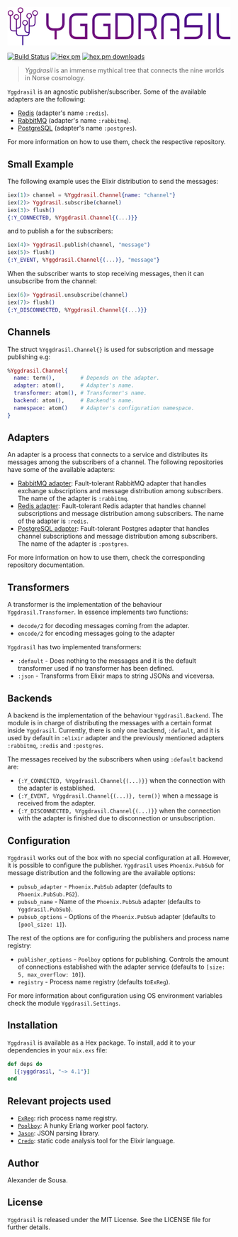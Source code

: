 ![yggdrasil logo](https://raw.githubusercontent.com/gmtprime/yggdrasil/master/priv/static/yggdrasil.png)

[![Build Status](https://travis-ci.org/gmtprime/yggdrasil.svg?branch=master)](https://travis-ci.org/gmtprime/yggdrasil) [![Hex pm](http://img.shields.io/hexpm/v/yggdrasil.svg?style=flat)](https://hex.pm/packages/yggdrasil) [![hex.pm downloads](https://img.shields.io/hexpm/dt/yggdrasil.svg?style=flat)](https://hex.pm/packages/yggdrasil)

> *Yggdrasil* is an immense mythical tree that connects the nine worlds in
> Norse cosmology.

`Yggdrasil` is an agnostic publisher/subscriber. Some of the available adapters
are the following:

  * [Redis](https://github.com/gmtprime/yggdrasil_redis)
  (adapter's name `:redis`).
  * [RabbitMQ](https://github.com/gmtprime/yggdrasil_rabbitmq)
  (adapter's name `:rabbitmq`).
  * [PostgreSQL](https://github.com/gmtprime/yggdrasil_postgres)
  (adapter's name `:postgres`).

For more information on how to use them, check the respective repository.

## Small Example

The following example uses the Elixir distribution to send the messages:

```elixir
iex(1)> channel = %Yggdrasil.Channel{name: "channel"}
iex(2)> Yggdrasil.subscribe(channel)
iex(3)> flush()
{:Y_CONNECTED, %Yggdrasil.Channel{(...)}}
```

and to publish a for the subscribers:

```elixir
iex(4)> Yggdrasil.publish(channel, "message")
iex(5)> flush()
{:Y_EVENT, %Yggdrasil.Channel{(...)}, "message"}
```

When the subscriber wants to stop receiving messages, then it can unsubscribe
from the channel:

```elixir
iex(6)> Yggdrasil.unsubscribe(channel)
iex(7)> flush()
{:Y_DISCONNECTED, %Yggdrasil.Channel{(...)}}
```

## Channels

The struct `%Yggdrasil.Channel{}` is used for subscription and message
publishing e.g:

```elixir
%Yggdrasil.Channel{
  name: term(),        # Depends on the adapter.
  adapter: atom(),     # Adapter's name.
  transformer: atom(), # Transformer's name.
  backend: atom(),     # Backend's name.
  namespace: atom()    # Adapter's configuration namespace.
}
```

## Adapters

An adapter is a process that connects to a service and distributes its messages
among the subscribers of a channel. The following repositories have some of the
available adapters:

  * [RabbitMQ adapter](https://github.com/gmtprime/yggdrasil_rabbitmq):
  Fault-tolerant RabbitMQ adapter that handles exchange subscriptions and
  message distribution among subscribers. The name of the adapter is
  `:rabbitmq`.
  * [Redis adapter](https://github.com/gmtprime/yggdrasil_redis):
  Fault-tolerant Redis adapter that handles channel subscriptions and
  message distribution among subscribers. The name of the adapter is `:redis`.
  * [PostgreSQL adapter](https://github.com/gmtprime/yggdrasil_postgres):
  Fault-tolerant Postgres adapter that handles channel subscriptions and
  message distribution among subscribers. The name of the adapter is
  `:postgres`.

For more information on how to use them, check the corresponding repository
documentation.

## Transformers

A transformer is the implementation of the behaviour `Yggdrasil.Transformer`.
In essence implements two functions:

  * `decode/2` for decoding messages coming from the adapter.
  * `encode/2` for encoding messages going to the adapter

`Yggdrasil` has two implemented transformers:

  * `:default` - Does nothing to the messages and it is the default
  transformer used if no transformer has been defined.
  * `:json` - Transforms from Elixir maps to string JSONs and viceversa.

## Backends

A backend is the implementation of the behaviour `Yggdrasil.Backend`. The
module is in charge of distributing the messages with a certain format inside
`Yggdrasil`. Currently, there is only one backend, `:default`, and it is used
by default in `:elixir` adapter and the previously mentioned adapters
`:rabbitmq`, `:redis` and `:postgres`.

The messages received by the subscribers when using `:default` backend are:

  * `{:Y_CONNECTED, %Yggdrasil.Channel{(...)}}` when the connection with the
  adapter is established.
  * `{:Y_EVENT, %Yggdrasil.Channel{(...)}, term()}` when a message is received
  from the adapter.
  * `{:Y_DISCONNECTED, %Yggdrasil.Channel{(...)}}` when the connection with the
  adapter is finished due to disconnection or unsubscription.

## Configuration

`Yggdrasil` works out of the box with no special configuration at all. However,
it is possible to configure the publisher. `Yggdrasil` uses `Phoenix.PubSub`
for message distribution and the following are the available options:

  * `pubsub_adapter` - `Phoenix.PubSub` adapter (defaults to
    `Phoenix.PubSub.PG2`).
  * `pubsub_name` - Name of the `Phoenix.PubSub` adapter (defaults to
    `Yggdrasil.PubSub`).
  * `pubsub_options` - Options of the `Phoenix.PubSub` adapter (defaults
    to `[pool_size: 1]`).

The rest of the options are for configuring the publishers and process name
registry:

  * `publisher_options` - `Poolboy` options for publishing. Controls the amount
    of connections established with the adapter service (defaults to
    `[size: 5, max_overflow: 10]`).
  * `registry` - Process name registry (defaults to`ExReg`).

For more information about configuration using OS environment variables check
the module `Yggdrasil.Settings`.

## Installation

`Yggdrasil` is available as a Hex package. To install, add it to your
dependencies in your `mix.exs` file:

```elixir
def deps do
  [{:yggdrasil, "~> 4.1"}]
end
```

## Relevant projects used

  * [`ExReg`](https://github.com/gmtprime/exreg): rich process name registry.
  * [`Poolboy`](https://github.com/devinus/poolboy): A hunky Erlang worker pool
  factory.
  * [`Jason`](https://github.com/michalmuskala/jason): JSON parsing library.
  * [`Credo`](https://github.com/rrrene/credo): static code analysis tool for
  the Elixir language.

## Author

Alexander de Sousa.

## License

`Yggdrasil` is released under the MIT License. See the LICENSE file for further
details.
